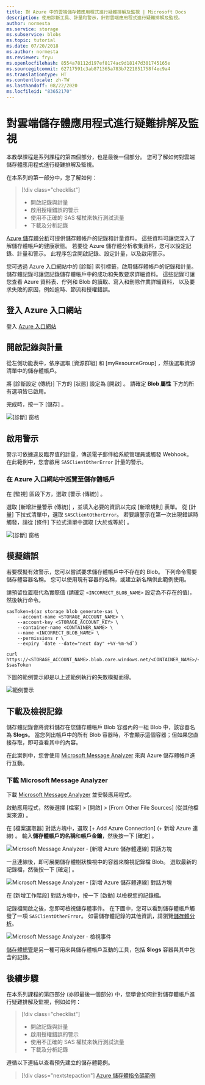 ```yaml
---
title: 對 Azure 中的雲端儲存體應用程式進行疑難排解及監視 | Microsoft Docs
description: 使用診斷工具、計量和警示，針對雲端應用程式進行疑難排解及監視。
author: normesta
ms.service: storage
ms.subservice: blobs
ms.topic: tutorial
ms.date: 07/20/2018
ms.author: normesta
ms.reviewer: fryu
ms.openlocfilehash: 8554a78112d197ef8174ac9d18147d301745165e
ms.sourcegitcommit: 62717591c3ab871365a783b7221851758f4ec9a4
ms.translationtype: HT
ms.contentlocale: zh-TW
ms.lasthandoff: 08/22/2020
ms.locfileid: "83652170"
---
```

# <a name="monitor-and-troubleshoot-a-cloud-storage-application"></a>對雲端儲存體應用程式進行疑難排解及監視

本教學課程是系列課程的第四個部分，也是最後一個部分。 您可了解如何對雲端儲存體應用程式進行疑難排解及監視。

在本系列的第一部分中，您了解如何：

> [!div class="checklist"]
> * 開啟記錄與計量
> * 啟用授權錯誤的警示
> * 使用不正確的 SAS 權杖來執行測試流量
> * 下載及分析記錄

[Azure 儲存體分析](../common/storage-analytics.md)可提供儲存體帳戶的記錄和計量資料。 這些資料可讓您深入了解儲存體帳戶的健康狀態。 若要從 Azure 儲存體分析收集資料，您可以設定記錄、計量和警示。 此程序包含開啟記錄、設定計量，以及啟用警示。

您可透過 Azure 入口網站中的 [診斷]  索引標籤，啟用儲存體帳戶的記錄和計量。 儲存體記錄可讓您記錄儲存體帳戶中的成功和失敗要求詳細資料。 這些記錄可讓您查看 Azure 資料表、佇列和 Blob 的讀取、寫入和刪除作業詳細資料， 以及要求失敗的原因，例如逾時、節流和授權錯誤。

## <a name="log-in-to-the-azure-portal"></a>登入 Azure 入口網站

登入 [Azure 入口網站](https://portal.azure.com)

## <a name="turn-on-logging-and-metrics"></a>開啟記錄與計量

從左側功能表中，依序選取 [資源群組]  和 [myResourceGroup]  ，然後選取資源清單中的儲存體帳戶。

將 [診斷設定 (傳統)]  下方的 [狀態]  設定為 [開啟]  。 請確定 **Blob 屬性** 下方的所有選項皆已啟用。

完成時，按一下 [儲存]  。

![[診斷] 窗格](media/storage-monitor-troubleshoot-storage-application/enable-diagnostics.png)

## <a name="enable-alerts"></a>啟用警示

警示可依據違反臨界值的計量，傳送電子郵件給系統管理員或觸發 Webhook。 在此範例中，您會啟用 `SASClientOtherError` 計量的警示。

### <a name="navigate-to-the-storage-account-in-the-azure-portal"></a>在 Azure 入口網站中巡覽至儲存體帳戶

在 [監視]  區段下方，選取 [警示 (傳統)]  。

選取 [新增計量警示 (傳統)]  ，並填入必要的資訊以完成 [新增規則]  表單。 從 [計量]  下拉式清單中，選取 `SASClientOtherError`。 若要讓警示在第一次出現錯誤時觸發，請從 [條件]  下拉式清單中選取 [大於或等於]  。

![[診斷] 窗格](media/storage-monitor-troubleshoot-storage-application/add-alert-rule.png)

## <a name="simulate-an-error"></a>模擬錯誤

若要模擬有效警示，您可以嘗試要求儲存體帳戶中不存在的 Blob。 下列命令需要儲存體容器名稱。 您可以使用現有容器的名稱，或建立新名稱供此範例使用。

請預留位置取代為實際值 (請確定 `<INCORRECT_BLOB_NAME>` 設定為不存在的值)，然後執行命令。

```azurecli-interactive
sasToken=$(az storage blob generate-sas \
    --account-name <STORAGE_ACCOUNT_NAME> \
    --account-key <STORAGE_ACCOUNT_KEY> \
    --container-name <CONTAINER_NAME> \
    --name <INCORRECT_BLOB_NAME> \
    --permissions r \
    --expiry `date --date="next day" +%Y-%m-%d`)

curl https://<STORAGE_ACCOUNT_NAME>.blob.core.windows.net/<CONTAINER_NAME>/<INCORRECT_BLOB_NAME>?$sasToken
```

下圖的範例警示即是以上述範例執行的失敗模擬而得。

 ![範例警示](media/storage-monitor-troubleshoot-storage-application/email-alert.png)

## <a name="download-and-view-logs"></a>下載及檢視記錄

儲存體記錄會將資料儲存在您儲存體帳戶 Blob 容器內的一組 Blob 中，該容器名為 **$logs**。 當您列出帳戶中的所有 Blob 容器時，不會顯示這個容器；但如果您直接存取，即可查看其中的內容。

在此案例中，您會使用 [Microsoft Message Analyzer](https://technet.microsoft.com/library/jj649776.aspx) 來與 Azure 儲存體帳戶進行互動。

### <a name="download-microsoft-message-analyzer"></a>下載 Microsoft Message Analyzer

下載 [Microsoft Message Analyzer](https://docs.microsoft.com/message-analyzer/installing-and-upgrading-message-analyzer) 並安裝應用程式。

啟動應用程式，然後選擇 [檔案]   > [開啟]   > [From Other File Sources] \(從其他檔案來源)  。

在 [檔案選取器]  對話方塊中，選取 [+ Add Azure Connection] \(+ 新增 Azure 連線)  。 輸入**儲存體帳戶的名稱**和**帳戶金鑰**，然後按一下 [確定]  。

![Microsoft Message Analyzer - [新增 Azure 儲存體連線] 對話方塊](media/storage-monitor-troubleshoot-storage-application/figure3.png)

一旦連線後，即可展開儲存體樹狀檢視中的容器來檢視記錄檔 Blob。 選取最新的記錄檔，然後按一下 [確定]  。

![Microsoft Message Analyzer - [新增 Azure 儲存體連線] 對話方塊](media/storage-monitor-troubleshoot-storage-application/figure4.png)

在 [新增工作階段]  對話方塊中，按一下 [啟動]  以檢視您的記錄檔。

記錄檔開啟之後，您即可檢視儲存體事件。 在下圖中，您可以看到儲存體帳戶觸發了一項 `SASClientOtherError`。 如需儲存體記錄的其他資訊，請瀏覽[儲存體分析](../common/storage-analytics.md)。

![Microsoft Message Analyzer - 檢視事件](media/storage-monitor-troubleshoot-storage-application/figure5.png)

[儲存體總管](https://azure.microsoft.com/features/storage-explorer/)是另一種可用來與儲存體帳戶互動的工具，包括 **$logs** 容器與其中包含的記錄。

## <a name="next-steps"></a>後續步驟

在本系列課程的第四部分 (亦即最後一個部分) 中，您學會如何針對儲存體帳戶進行疑難排解及監視，例如如何：

> [!div class="checklist"]
> * 開啟記錄與計量
> * 啟用授權錯誤的警示
> * 使用不正確的 SAS 權杖來執行測試流量
> * 下載及分析記錄

遵循以下連結以查看預先建立的儲存體範例。

> [!div class="nextstepaction"]
> [Azure 儲存體指令碼範例](storage-samples-blobs-cli.md)